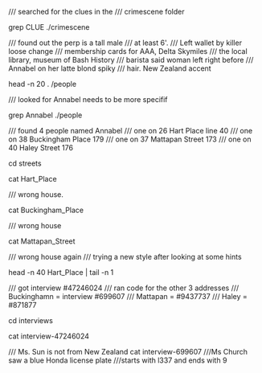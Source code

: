 /// searched for the clues in the
/// crimescene folder

grep CLUE ./crimescene

/// found out the perp is a tall male
/// at least 6'. 
/// Left wallet by killer loose change
/// membership cards for AAA, Delta Skymiles
/// the local library, museum of Bash History
/// barista said woman left right before
/// Annabel on her latte blond spiky
/// hair. New Zealand accent

head -n 20 . /people 

/// looked for Annabel needs to be more specifif

grep Annabel ./people

/// found 4 people named Annabel
/// one on 26 Hart Place line 40
/// one on 38 Buckingham Place 179
/// one on 37 Mattapan Street 173 
/// one on 40 Haley Street 176

cd streets

cat Hart_Place

/// wrong house. 

cat Buckingham_Place

/// wrong house

cat Mattapan_Street

/// wrong house again
/// trying a new style after looking at some hints

head -n 40 Hart_Place | tail -n 1

/// got interview  #47246024
/// ran code for the other 3 addresses
/// Buckinghamn = interview  #699607
/// Mattapan = #9437737
/// Haley = #871877

cd interviews

cat interview-47246024

/// Ms. Sun is not from New Zealand
 cat interview-699607
///Ms Church saw a blue Honda license plate ///starts with l337 and ends with 9






